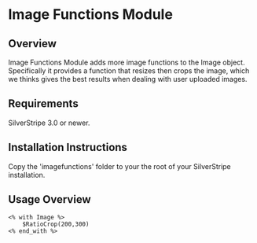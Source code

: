 # Image Functions Module

## Overview

Image Functions Module adds more image functions to the Image object. Specifically it provides a function that resizes then crops the image, which we thinks gives the best results when dealing with user uploaded images.

## Requirements

SilverStripe 3.0 or newer.

## Installation Instructions

Copy the 'imagefunctions' folder to your the root of your SilverStripe installation.

## Usage Overview

	<% with Image %>
		$RatioCrop(200,300)
	<% end_with %>
